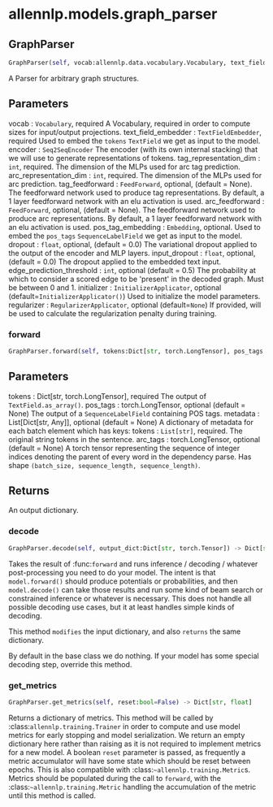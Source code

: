# allennlp.models.graph_parser

## GraphParser
```python
GraphParser(self, vocab:allennlp.data.vocabulary.Vocabulary, text_field_embedder:allennlp.modules.text_field_embedders.text_field_embedder.TextFieldEmbedder, encoder:allennlp.modules.seq2seq_encoders.seq2seq_encoder.Seq2SeqEncoder, tag_representation_dim:int, arc_representation_dim:int, tag_feedforward:allennlp.modules.feedforward.FeedForward=None, arc_feedforward:allennlp.modules.feedforward.FeedForward=None, pos_tag_embedding:allennlp.modules.token_embedders.embedding.Embedding=None, dropout:float=0.0, input_dropout:float=0.0, edge_prediction_threshold:float=0.5, initializer:allennlp.nn.initializers.InitializerApplicator=<allennlp.nn.initializers.InitializerApplicator object at 0x12f8b3b38>, regularizer:Union[allennlp.nn.regularizers.regularizer_applicator.RegularizerApplicator, NoneType]=None) -> None
```

A Parser for arbitrary graph structures.

Parameters
----------
vocab : ``Vocabulary``, required
    A Vocabulary, required in order to compute sizes for input/output projections.
text_field_embedder : ``TextFieldEmbedder``, required
    Used to embed the ``tokens`` ``TextField`` we get as input to the model.
encoder : ``Seq2SeqEncoder``
    The encoder (with its own internal stacking) that we will use to generate representations
    of tokens.
tag_representation_dim : ``int``, required.
    The dimension of the MLPs used for arc tag prediction.
arc_representation_dim : ``int``, required.
    The dimension of the MLPs used for arc prediction.
tag_feedforward : ``FeedForward``, optional, (default = None).
    The feedforward network used to produce tag representations.
    By default, a 1 layer feedforward network with an elu activation is used.
arc_feedforward : ``FeedForward``, optional, (default = None).
    The feedforward network used to produce arc representations.
    By default, a 1 layer feedforward network with an elu activation is used.
pos_tag_embedding : ``Embedding``, optional.
    Used to embed the ``pos_tags`` ``SequenceLabelField`` we get as input to the model.
dropout : ``float``, optional, (default = 0.0)
    The variational dropout applied to the output of the encoder and MLP layers.
input_dropout : ``float``, optional, (default = 0.0)
    The dropout applied to the embedded text input.
edge_prediction_threshold : ``int``, optional (default = 0.5)
    The probability at which to consider a scored edge to be 'present'
    in the decoded graph. Must be between 0 and 1.
initializer : ``InitializerApplicator``, optional (default=``InitializerApplicator()``)
    Used to initialize the model parameters.
regularizer : ``RegularizerApplicator``, optional (default=``None``)
    If provided, will be used to calculate the regularization penalty during training.

### forward
```python
GraphParser.forward(self, tokens:Dict[str, torch.LongTensor], pos_tags:torch.LongTensor=None, metadata:List[Dict[str, Any]]=None, arc_tags:torch.LongTensor=None) -> Dict[str, torch.Tensor]
```

Parameters
----------
tokens : Dict[str, torch.LongTensor], required
    The output of ``TextField.as_array()``.
pos_tags : torch.LongTensor, optional (default = None)
    The output of a ``SequenceLabelField`` containing POS tags.
metadata : List[Dict[str, Any]], optional (default = None)
    A dictionary of metadata for each batch element which has keys:
        tokens : ``List[str]``, required.
            The original string tokens in the sentence.
arc_tags : torch.LongTensor, optional (default = None)
    A torch tensor representing the sequence of integer indices denoting the parent of every
    word in the dependency parse. Has shape ``(batch_size, sequence_length, sequence_length)``.

Returns
-------
An output dictionary.

### decode
```python
GraphParser.decode(self, output_dict:Dict[str, torch.Tensor]) -> Dict[str, torch.Tensor]
```

Takes the result of :func:`forward` and runs inference / decoding / whatever
post-processing you need to do your model.  The intent is that ``model.forward()`` should
produce potentials or probabilities, and then ``model.decode()`` can take those results and
run some kind of beam search or constrained inference or whatever is necessary.  This does
not handle all possible decoding use cases, but it at least handles simple kinds of
decoding.

This method `modifies` the input dictionary, and also `returns` the same dictionary.

By default in the base class we do nothing.  If your model has some special decoding step,
override this method.

### get_metrics
```python
GraphParser.get_metrics(self, reset:bool=False) -> Dict[str, float]
```

Returns a dictionary of metrics. This method will be called by
:class:`allennlp.training.Trainer` in order to compute and use model metrics for early
stopping and model serialization.  We return an empty dictionary here rather than raising
as it is not required to implement metrics for a new model.  A boolean `reset` parameter is
passed, as frequently a metric accumulator will have some state which should be reset
between epochs. This is also compatible with :class:`~allennlp.training.Metric`s. Metrics
should be populated during the call to ``forward``, with the
:class:`~allennlp.training.Metric` handling the accumulation of the metric until this
method is called.

